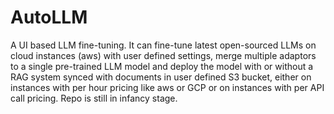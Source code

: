 # AutoLLM
A UI based LLM fine-tuning. It can fine-tune latest open-sourced LLMs on cloud instances (aws) with user defined settings, merge multiple adaptors to a single pre-trained LLM model and deploy the model with or without a RAG system synced with documents in user defined S3 bucket, either on instances with per hour pricing like aws or GCP or on instances with per API call pricing. Repo is still in infancy stage.

<a href="https://github.com/fabfabit/MyStuff_public/blob/master/files/ProjMarr_slides.pdf" class="image fit" ></a>
